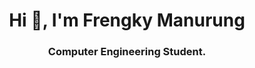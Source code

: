

<h1 align="center">Hi 👋, I'm Frengky Manurung</h1>
<h3 align="center">Computer Engineering Student.</h3>


